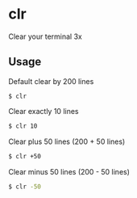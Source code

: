 # clr
Clear your terminal 3x

Usage
---
Default clear by 200 lines
```ssh
$ clr
```

Clear exactly 10 lines
```sh
$ clr 10
```

Clear plus 50 lines (200 + 50 lines)
```sh
$ clr +50
```

Clear minus 50 lines (200 - 50 lines)
```sh
$ clr -50
```
